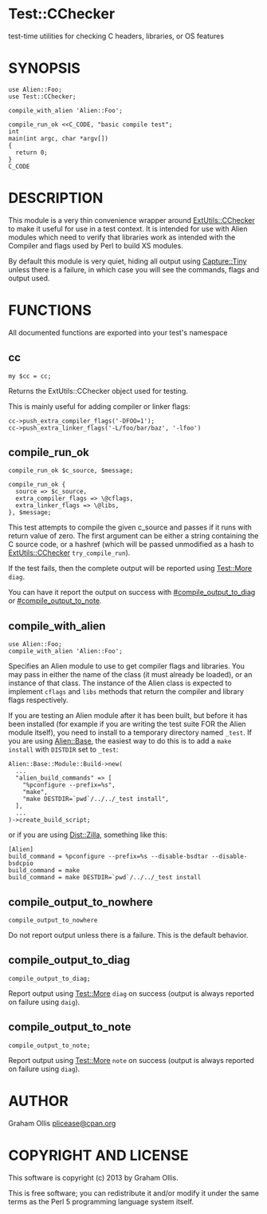 # Test::CChecker

test-time utilities for checking C headers, libraries, or OS features

# SYNOPSIS

    use Alien::Foo;
    use Test::CChecker;
    
    compile_with_alien 'Alien::Foo';
    
    compile_run_ok <<C_CODE, "basic compile test";
    int
    main(int argc, char *argv[])
    {
      return 0;
    }
    C_CODE

# DESCRIPTION

This module is a very thin convenience wrapper around [ExtUtils::CChecker](https://metacpan.org/pod/ExtUtils::CChecker) to make
it useful for use in a test context.  It is intended for use with Alien modules
which need to verify that libraries work as intended with the Compiler and
flags used by Perl to build XS modules.

By default this module is very quiet, hiding all output using [Capture::Tiny](https://metacpan.org/pod/Capture::Tiny)
unless there is a failure, in which case you will see the commands, flags and
output used.

# FUNCTIONS

All documented functions are exported into your test's namespace

## cc

    my $cc = cc;

Returns the ExtUtils::CChecker object used for testing.

This is mainly useful for adding compiler or linker flags:

    cc->push_extra_compiler_flags('-DFOO=1');
    cc->push_extra_linker_flags('-L/foo/bar/baz', '-lfoo')

## compile\_run\_ok

    compile_run_ok $c_source, $message;

    compile_run_ok {
      source => $c_source,
      extra_compiler_flags => \@cflags,
      extra_linker_flags => \@libs,
    }, $message;

This test attempts to compile the given c\_source and passes if it
runs with return value of zero.  The first argument can be either
a string containing the C source code, or a hashref (which will
be passed unmodified as a hash to [ExtUtils::CChecker](https://metacpan.org/pod/ExtUtils::CChecker) `try_compile_run`).

If the test fails, then the complete output will be reported using
[Test::More](https://metacpan.org/pod/Test::More) `diag`.

You can have it report the output on success with [#compile_output_to_diag](https://metacpan.org/pod/#compile_output_to_diag)
or [#compile_output_to_note](https://metacpan.org/pod/#compile_output_to_note).

## compile\_with\_alien

    use Alien::Foo;
    compile_with_alien 'Alien::Foo';

Specifies an Alien module to use to get compiler flags and libraries.  You
may pass in either the name of the class (it must already be loaded), or
an instance of that class.  The instance of the Alien class is expected to
implement `cflags` and `libs` methods that return the compiler and library
flags respectively.

If you are testing an Alien module after it has been built, but before it has
been installed (for example if you are writing the test suite FOR the Alien
module itself), you need to install to a temporary directory named `_test`.
If you are using [Alien::Base](https://metacpan.org/pod/Alien::Base), the easiest way to do this is to add a 
`make install` with `DISTDIR` set to `_test`:

    Alien::Base::Module::Build->new(
      ...
      "alien_build_commands" => [
        "%pconfigure --prefix=%s",
        "make",
        "make DESTDIR=`pwd`/../../_test install",
      ],
      ...
    )->create_build_script;

or if you are using [Dist::Zilla](https://metacpan.org/pod/Dist::Zilla), something like this:

    [Alien]
    build_command = %pconfigure --prefix=%s --disable-bsdtar --disable-bsdcpio
    build_command = make
    build_command = make DESTDIR=`pwd`/../../_test install

## compile\_output\_to\_nowhere

    compile_output_to_nowhere

Do not report output unless there is a failure.  This is the default behavior.

## compile\_output\_to\_diag

    compile_output_to_diag;

Report output using [Test::More](https://metacpan.org/pod/Test::More) `diag` on success (output is always reported on failure using `daig`).

## compile\_output\_to\_note

    compile_output_to_note;

Report output using [Test::More](https://metacpan.org/pod/Test::More) `note` on success (output is always reported on failure using `diag`).

# AUTHOR

Graham Ollis <plicease@cpan.org>

# COPYRIGHT AND LICENSE

This software is copyright (c) 2013 by Graham Ollis.

This is free software; you can redistribute it and/or modify it under
the same terms as the Perl 5 programming language system itself.
